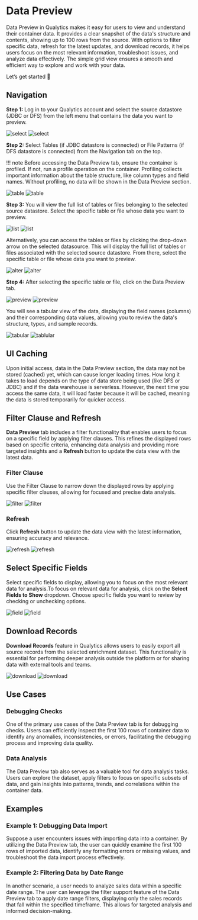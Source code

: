 # Data Preview

Data Preview in Qualytics makes it easy for users to view and understand their container data. It provides a clear snapshot of the data's structure and contents, showing up to 100 rows from the source. With options to filter specific data, refresh for the latest updates, and download records, it helps users focus on the most relevant information, troubleshoot issues, and analyze data effectively. The simple grid view ensures a smooth and efficient way to explore and work with your data.

Let’s get started 🚀

## Navigation

**Step 1:** Log in to your Qualytics account and select the source datastore (JDBC or DFS) from the left menu that contains the data you want to preview.

![select](../assets/container/data-preview/select-light.png#only-light)
![select](../assets/container/data-preview/select-dark.png#only-dark)

**Step 2:** Select Tables (if JDBC datastore is connected) or File Patterns (if DFS datastore is connected) from the Navigation tab on the top.

!!! note 
    Before accessing the Data Preview tab, ensure the container is profiled. If not, run a profile operation on the container. Profiling collects important information about the table structure, like column types and field names. Without profiling, no data will be shown in the Data Preview section. 

![table](../assets/container/data-preview/table-light.png#only-light)
![table](../assets/container/data-preview/table-dark.png#only-dark)

**Step 3:** You will view the full list of tables or files belonging to the selected source datastore. Select the specific table or file whose data you want to preview.

![list](../assets/container/data-preview/list-light.png#only-light)
![list](../assets/container/data-preview/list-dark.png#only-dark)

Alternatively, you can access the tables or files by clicking the drop-down arrow on the selected datasource. This will display the full list of tables or files associated with the selected source datastore. From there, select the specific table or file whose data you want to preview.

![alter](../assets/container/data-preview/alter-light.png#only-light)
![alter](../assets/container/data-preview/alter-dark.png#only-dark)

**Step 4:** After selecting the specific table or file, click on the Data Preview tab.

![preview](../assets/container/data-preview/preview-light.png#only-light)
![preview](../assets/container/data-preview/preview-dark.png#only-dark)

You will see a tabular view of the data, displaying the field names (columns) and their corresponding data values, allowing you to review the data's structure, types, and sample records.

![tabular](../assets/container/data-preview/tabular-light.png#only-light)
![tablular](../assets/container/data-preview/tabular-dark.png#only-dark)

## UI Caching

Upon initial access, data in the Data Preview section, the data may not be stored (cached) yet, which can cause longer loading times. How long it takes to load depends on the type of data store being used (like DFS or JDBC) and if the data warehouse is serverless. However, the next time you access the same data, it will load faster because it will be cached, meaning the data is stored temporarily for quicker access.

## Filter Clause and Refresh

**Data Preview** tab includes a filter functionality that enables users to focus on a specific field by applying filter clauses. This refines the displayed rows based on specific criteria, enhancing data analysis and providing more targeted insights and a **Refresh** button to update the data view with the latest data. 

### Filter Clause

Use the Filter Clause to narrow down the displayed rows by applying specific filter clauses, allowing for focused and precise data analysis.

![filter](../assets/container/data-preview/filter-light.png#only-light)
![filter](../assets/container/data-preview/filter-dark.png#only-dark)

### Refresh

Click **Refresh** button to update the data view with the latest information, ensuring accuracy and relevance.

![refresh](../assets/container/data-preview/refresh-light.png#only-light)
![refresh](../assets/container/data-preview/refresh-dark.png#only-dark)

## Select Specific Fields

Select specific fields to display, allowing you to focus on the most relevant data for analysis.To focus on relevant data for analysis, click on the **Select Fields to Show** dropdown. Choose specific fields you want to review by checking or unchecking options.

![field](../assets/container/data-preview/field-light.png#only-light)
![field](../assets/container/data-preview/field-dark.png#only-dark)

## Download Records

**Download Records** feature in Qualytics allows users to easily export all source records from the selected enrichment dataset. This functionality is essential for performing deeper analysis outside the platform or for sharing data with external tools and teams.

![download](../assets/container/data-preview/download-light.png#only-light)
![download](../assets/container/data-preview/download-dark.png#only-dark)

## Use Cases

### Debugging Checks

One of the primary use cases of the Data Preview tab is for debugging checks. Users can efficiently inspect the first 100 rows of container data to identify any anomalies, inconsistencies, or errors, facilitating the debugging process and improving data quality.

### Data Analysis

The Data Preview tab also serves as a valuable tool for data analysis tasks. Users can explore the dataset, apply filters to focus on specific subsets of data, and gain insights into patterns, trends, and correlations within the container data.

## Examples

### Example 1: Debugging Data Import

Suppose a user encounters issues with importing data into a container. By utilizing the Data Preview tab, the user can quickly examine the first 100 rows of imported data, identify any formatting errors or missing values, and troubleshoot the data import process effectively.

### Example 2: Filtering Data by Date Range

In another scenario, a user needs to analyze sales data within a specific date range. The user can leverage the filter support feature of the Data Preview tab to apply date range filters, displaying only the sales records that fall within the specified timeframe. This allows for targeted analysis and informed decision-making.
